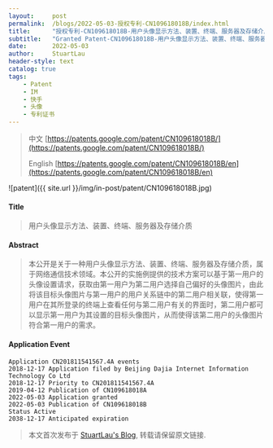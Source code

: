 ```yaml
---
layout:     post
permalink:  /blogs/2022-05-03-授权专利-CN109618018B/index.html
title:      "授权专利-CN109618018B-用户头像显示方法、装置、终端、服务器及存储介质"
subtitle:   "Granted Patent-CN109618018B-用户头像显示方法、装置、终端、服务器及存储介质"
date:       2022-05-03
author:     StuartLau
header-style: text
catalog: true
tags:
    - Patent
    - IM
    - 快手
    - 头像
    - 专利证书
---
```

> 中文 [https://patents.google.com/patent/CN109618018B/](https://patents.google.com/patent/CN109618018B/)
>
> English [https://patents.google.com/patent/CN109618018B/en](https://patents.google.com/patent/CN109618018B/en)

![patent]({{ site.url }}/img/in-post/patent/CN109618018B.jpg)
#### Title
> 用户头像显示方法、装置、终端、服务器及存储介质









#### Abstract
> 本公开是关于一种用户头像显示方法、装置、终端、服务器及存储介质，属于网络通信技术领域。本公开的实施例提供的技术方案可以基于第一用户的头像设置请求，获取由第一用户为第二用户选择自己偏好的头像图片，由此将该目标头像图片与第一用户的用户关系链中的第二用户相关联，使得第一用户在其所登录的终端上查看任何与第二用户有关的界面时，第二用户都可以显示第一用户为其设置的目标头像图片，从而使得该第二用户的头像图片符合第一用户的需求。









#### Application Event
```
Application CN201811541567.4A events 
2018-12-17 Application filed by Beijing Dajia Internet Information Technology Co Ltd
2018-12-17 Priority to CN201811541567.4A
2019-04-12 Publication of CN109618018A
2022-05-03 Application granted
2022-05-03 Publication of CN109618018B
Status Active
2038-12-17 Anticipated expiration
```
> 本文首次发布于 [StuartLau's Blog](https://stuartlau.github.io), 
转载请保留原文链接.
